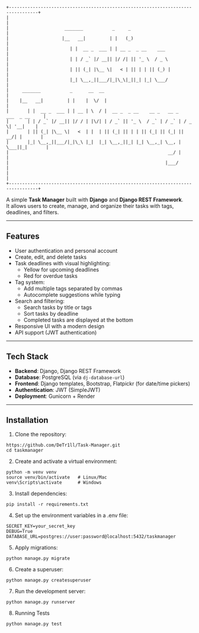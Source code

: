 ```
+---------------------------------------------------------------------------------+
|                                                                                 |
|                     _______           _     _                                   |
|                    |__   __|         | |   (_)                                  |
|                       | |  __ _  ___ | | __ _  _ __    ___                      |
|                       | | / _` |/ __|| |/ /| || '_ \  / _ \                     |
|                       | || (_| |\__ \|   < | || | | || (_) |                    |
|                       |_| \__,_||___/|_|\_\|_||_| |_| \___/                     |
|     _______           _      __  __                                             |
|    |__   __|         | |    |  \/  |                                            |
|       | |  __ _  ___ | | __ | \  / |  __ _  _ __    __ _   __ _   ___  _ __     |
|       | | / _` |/ __|| |/ / | |\/| | / _` || '_ \  / _` | / _` | / _ \| '__|    |
|       | || (_| |\__ \|   <  | |  | || (_| || | | || (_| || (_| ||  __/| |       |
|       |_| \__,_||___/|_|\_\ |_|  |_| \__,_||_| |_| \__,_| \__, | \___||_|       |
|                                                            __/ |                |
|                                                           |___/                 |
|                                                                                 |
+---------------------------------------------------------------------------------+
```


A simple **Task Manager** built with **Django** and **Django REST Framework**.  
It allows users to create, manage, and organize their tasks with tags, deadlines, and filters.

---

## Features

- User authentication and personal account
- Create, edit, and delete tasks
- Task deadlines with visual highlighting:
  - Yellow for upcoming deadlines
  - Red for overdue tasks
- Tag system:
  - Add multiple tags separated by commas
  - Autocomplete suggestions while typing
- Search and filtering:
  - Search tasks by title or tags
  - Sort tasks by deadline
  - Completed tasks are displayed at the bottom
- Responsive UI with a modern design
- API support (JWT authentication)

---

## Tech Stack

- **Backend**: Django, Django REST Framework
- **Database**: PostgreSQL (via `dj-database-url`)
- **Frontend**: Django templates, Bootstrap, Flatpickr (for date/time pickers)
- **Authentication**: JWT (SimpleJWT)
- **Deployment**: Gunicorn + Render

---

## Installation

1. Clone the repository:
  ```
  https://github.com/DeTr1ll/Task-Manager.git
  cd taskmanager
  ```
2.  Create and activate a virtual environment:
  ```
  python -m venv venv
  source venv/bin/activate   # Linux/Mac
  venv\Scripts\activate      # Windows
  ```
3. Install dependencies:
  ```
  pip install -r requirements.txt
  ```
4. Set up the environment variables in a .env file:
  ```
  SECRET_KEY=your_secret_key
  DEBUG=True
  DATABASE_URL=postgres://user:password@localhost:5432/taskmanager
  ```
5. Apply migrations:
  ```
  python manage.py migrate
  ```
6. Create a superuser:
  ```
  python manage.py createsuperuser
  ```
7. Run the development server:
  ```
  python manage.py runserver
  ```
8. Running Tests
  ```
  python manage.py test
  ```
